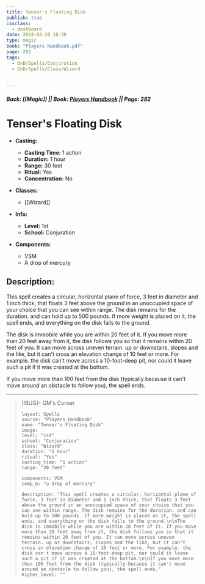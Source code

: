 ```yaml
---
title: Tenser's Floating Disk
publish: true
cssclass:
  - dashboard
date: 2024-04-20 18:30
type: magic
book: "Players Handbook.pdf"
page: 282
tags:
  - DnD/Spells/Conjuration
  - DnD/Spells/Class/Wizard


---
```


##### Back: [[Magic]] || Book: [Players Handbook](https://drive.google.com/drive/folders/1O5bhpYizcIT5xxAoLOuzCRht_PVS7VSG?usp=sharing) || Page: 282

# Tenser's Floating Disk

- **Casting:**
    - **Casting Time:** 1 action
    - **Duration:** 1 hour
    - **Range:** 30 feet
    - **Ritual:** Yes
    - **Concentration:** No
- **Classes:**
    - [[Wizard]]

- **Info:**
    - **Level:** 1st
    - **School:** Conjuration
- **Components:**
    - VSM
    - A drop of mercury

## Description:
This spell creates a circular, horizontal plane of force, 3 feet in diameter and 1 inch thick, that floats 3 feet above the ground in an unoccupied space of your choice that you can see within range. The disk remains for the duration. and can hold up to 500 pounds. If more weight is placed on it, the spell ends, and everything on the disk falls to the ground.

The disk is immobile while you are within 20 feet of it. If you move more than 20 feet away from it, the disk follows you so that it remains within 20 feet of you. It can move across uneven terrain. up or downstairs, slopes and the like, but it can't cross an elevation change of 10 feet or more. For example. the disk can't move across a 10-foot-deep pit, nor could it leave such a pit if it was created at the bottom.

If you move more than 100 feet from the disk (typically because it can't move around an obstacle to follow you), the spell ends.



---

> [!BUG]- GM's Corner
>
> ```statblock
> layout: Spells
> source: "Players Handbook"
> name: "Tenser's Floating Disk"
> image: 
> level: "1st"
> school: "Conjuration"
> class: "Wizard"
> duration: "1 hour"
> ritual: "Yes"
> casting_time: "1 action"
> range: "30 feet"
>
> components: VSM
> comp_m: "a drop of mercury"
>
> description: "This spell creates a circular, horizontal plane of force, 3 feet in diameter and 1 inch thick, that floats 3 feet above the ground in an unoccupied space of your choice that you can see within range. The disk remains for the duration. and can hold up to 500 pounds. If more weight is placed on it, the spell ends, and everything on the disk falls to the ground.\n\nThe disk is immobile while you are within 20 feet of it. If you move more than 20 feet away from it, the disk follows you so that it remains within 20 feet of you. It can move across uneven terrain. up or downstairs, slopes and the like, but it can't cross an elevation change of 10 feet or more. For example. the disk can't move across a 10-foot-deep pit, nor could it leave such a pit if it was created at the bottom.\n\nIf you move more than 100 feet from the disk (typically because it can't move around an obstacle to follow you), the spell ends."
> higher_level: ""
> ```

